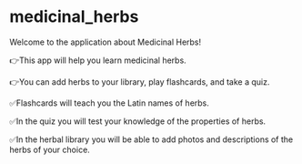 # medicinal_herbs

Welcome to the application about Medicinal Herbs!  

👉This app will help you learn medicinal herbs.

👉You can add herbs to your library, play flashcards, and take a quiz.

✅Flashcards will teach you the Latin names of herbs.

✅In the quiz you will test your knowledge of the properties of herbs.

✅In the herbal library you will be able to add photos and descriptions of the herbs of your choice.
